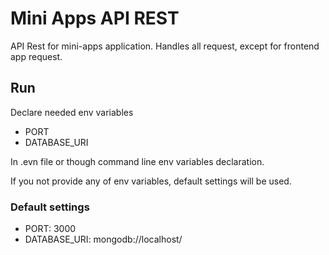 # Mini Apps API REST

API Rest for mini-apps application. Handles all request, except for frontend app request.

## Run

Declare needed env variables
- PORT
- DATABASE_URI



In .evn file or though command line env variables declaration.

If you not provide any of env variables, default settings will be used.
### Default settings
- PORT: 3000
- DATABASE_URI: mongodb://localhost/
